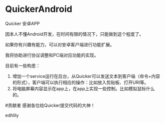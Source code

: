 # QuickerAndroid
Quicker 安卓APP

因本人不懂Android开发，在时间有限的情况下，只能做到这个程度了。

如果你有兴趣有能力，可以对安卓客户端进行功能扩展。 

我将协助进行协议调整和PC端对应功能的实现。

目前有一些构思：
1. 增加一个service运行在后台，从Quicker可以发送文本到客户端（命令+内容的形式），客户端可以执行相应的操作：比如放入剪贴板、打开URI等。
2. 将电脑屏幕内容显示在app上，在app上实现一些控制。比如模拟鼠标什么的。


#贡献者
感谢各位给Quicker提交代码的大神！

edhlily


